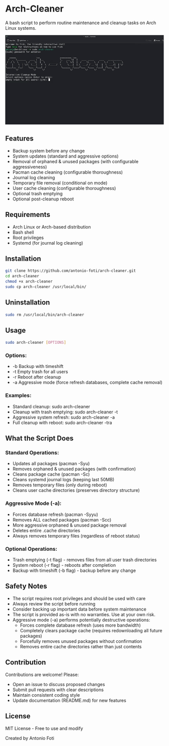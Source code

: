 # Arch-Cleaner

A bash script to perform routine maintenance and cleanup tasks on Arch Linux systems.

![usage](./arch-cleaner.gif)

## Features

- Backup system before any change
- System updates (standard and aggressive options)
- Removal of orphaned & unused packages (with configurable aggressiveness)
- Pacman cache cleaning (configurable thoroughness)
- Journal log cleaning
- Temporary file removal (conditional on mode)
- User cache cleaning (configurable thoroughness)
- Optional trash emptying
- Optional post-cleanup reboot

## Requirements

- Arch Linux or Arch-based distribution
- Bash shell
- Root privileges
- Systemd (for journal log cleaning)

## Installation
```bash
git clone https://github.com/antonio-foti/arch-cleaner.git
cd arch-cleaner
chmod +x arch-cleaner
sudo cp arch-cleaner /usr/local/bin/
```

## Uninstallation
```bash
sudo rm /usr/local/bin/arch-cleaner
```

## Usage

```bash
sudo arch-cleaner [OPTIONS]
```
   
### Options:

- -b Backup with timeshift
- -t Empty trash for all users
- -r Reboot after cleanup
- -a Aggressive mode (force refresh databases, complete cache removal)


### Examples:

- Standard cleanup: sudo arch-cleaner
- Cleanup with trash emptying: sudo arch-cleaner -t
- Aggressive system refresh: sudo arch-cleaner -a
- Full cleanup with reboot: sudo arch-cleaner -tra


## What the Script Does

### Standard Operations:

- Updates all packages (pacman -Syu)
- Removes orphaned & unused packages (with confirmation)
- Cleans package cache (pacman -Sc)
- Cleans systemd journal logs (keeping last 50MB)
- Removes temporary files (only during reboot)
- Cleans user cache directories (preserves directory structure)


### Aggressive Mode (-a):

- Forces database refresh (pacman -Syyu)
- Removes ALL cached packages (pacman -Scc)
- More aggressive orphaned & unused package removal
- Deletes entire .cache directories
- Always removes temporary files (regardless of reboot status)


### Optional Operations:

- Trash emptying (-t flag) - removes files from all user trash directories
- System reboot (-r flag) - reboots after completion
- Backup with timeshift (-b flag) - backup before any change

## Safety Notes

- The script requires root privileges and should be used with care
- Always review the script before running
- Consider backing up important data before system maintenance
- The script is provided as-is with no warranties. Use at your own risk.
- Aggressive mode (-a) performs potentially destructive operations:
   - Forces complete database refresh (uses more bandwidth)
   - Completely clears package cache (requires redownloading all future packages)
   - Forcefully removes unused packages without confirmation
   - Removes entire cache directories rather than just contents


## Contribution

Contributions are welcome! Please:

- Open an issue to discuss proposed changes
- Submit pull requests with clear descriptions
- Maintain consistent coding style
- Update documentation (README.md) for new features

## License

MIT License - Free to use and modify

Created by Antonio Foti
